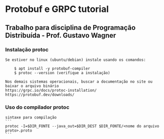 # Protobuf e GRPC tutorial
## Trabalho para disciplina de Programação Distribuída - Prof. Gustavo Wagner

### Instalação protoc

    Se estiver no linux (ubuntu/debian) instale usando os comandos:
   
```
    $ apt install -y protobuf-compiler
    $ protoc --version (verifique a instalação)
```
    Nos demais sistemas operacionais, buscar a documentação no site ou baixar o arquivo binário
    https://grpc.io/docs/protoc-installation/
    https://protobuf.dev/downloads/


### Uso do compilador protoc
    
    sintaxe para compilação
    ```
    protoc -I=$DIR_FONTE --java_out=$DIR_DEST $DIR_FONTE/<nome do arquivo proto>.proto
    ```